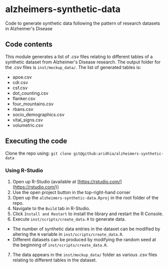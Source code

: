 # alzheimers-synthetic-data
Code to generate synthetic data following the pattern of research datasets in Alzheimer's Disease

## Code contents

This module generates a list of .csv files relating to different tables of a synthetic dataset from Alzheimer's Disease research.
The output folder for the .csv files is `inst/mockup_data/`. 
The list of generated tables is:
- apoe.csv
- cdr.csv
- csf.csv
- dot_counting.csv
- flanker.csv
- four_mountains.csv
- rbans.csv
- socio_demographics.csv
- vital_signs.csv
- volumetric.csv

## Executing the code

Clone the repo using: 
`git clone git@github:aridhia/alzheimers-synthetic-data`

### Using R-Studio
1. Open up R-Studio (available at [https://rstudio.com/](https://rstudio.com/))
2. Use the open project button in the top-right-hand corner
3. Open up the `alzheimers-synthetic-data.Rproj` in the root folder of the repo.
4. Navigate to the `Build` tab in R-Studio.
5. Click `Install and Restart` to install the library and restart the R Console.
6. Execute `inst/scripts/create_data.R` to generate data.
  - The number of synthetic data entries in the dataset can be modified by altering the `N` variable in `inst/scripts/create_data.R`.
  - Different datasets can be produced by modifying the random seed at the beginning of `inst/scripts/create_data.R`.
7. The data appears in the `inst/mockup_data/` folder as various .csv files relating to different tables in the dataset.
